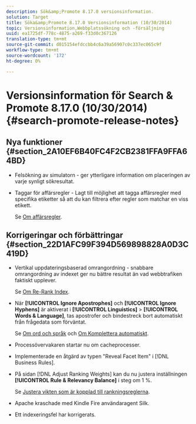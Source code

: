 ```yaml
---
description: Sök&amp;Promote 8.17.0 versionsinformation.
solution: Target
title: Söka&amp;Promote 8.17.0 Versionsinformation (10/30/2014)
topic: Versionsinformation,Webbplatssökning och -försäljning
uuid: ea1725df-778c-4875-a269-f33d0c367126
translation-type: tm+mt
source-git-commit: d015154efdccbb4c6a39a56907c0c337ec065c9f
workflow-type: tm+mt
source-wordcount: '172'
ht-degree: 0%

---
```



# Versionsinformation för Search &amp; Promote 8.17.0 (10/30/2014){#search-promote-release-notes}

## Nya funktioner {#section_2A10EF6B40FC4F2CB2381FFA9FFA64BD}

* Felsökning av simulatorn - ger ytterligare information om placeringen av varje synligt sökresultat.
* Taggar för affärsregler - Lagt till möjlighet att tagga affärsregler med specifika etiketter så att du kan filtrera efter regler som matchar en viss etikett.

   Se [Om affärsregler](../c-about-rules-menu/c-about-business-rules.md#concept_2A93D76216754D3D8412CDEA00BD26BD).

## Korrigeringar och förbättringar {#section_22D1AFC99F394D569898828A0D3C419D}

* Vertikal uppdateringsbaserad omrangordning - snabbare omrangordning av indexet ger nu bättre resultat än vad webbtrafiken faktiskt upplever.

   Se [Om Re-Rank Index](../c-about-index-menu/c-about-re-rank-index.md#concept_147B0A9FCD51451787DA898E06F7C692).

* När **[!UICONTROL Ignore Apostrophes]** och **[!UICONTROL Ignore Hyphens]** är aktiverat i **[!UICONTROL Linguistics]** > **[!UICONTROL Words & Language]**, tas apostrofer och bindestreck bort automatiskt från frågedata som förväntat.

   Se [Om ord och språk](../c-about-linguistics-menu/c-about-words-and-language.md#concept_CEB4B9576F3C4E2EB87B352EEC738D79) och [Om Komplettera automatiskt](../c-about-auto-complete.md#concept_093A9CD754864BA79B456FE4BEB64578).

* Processövervakaren startar nu om cacheprocesser.
* Implementerade en åtgärd av typen &quot;Reveal Facet Item&quot; i [!DNL Business Rules].
* På sidan [!DNL Adjust Ranking Weights] kan du nu justera inställningen **[!UICONTROL Rule & Relevancy Balance]** i steg om 1 %.

   Se [Justera vikten som är kopplad till rankningsreglerna](../c-about-rules-menu/c-about-ranking-rules.md#task_3CB6FC92A66F4D99874A42D55825DB64).

* Apache kraschade med Kindle Fire användaragent Silk.
* Ett indexeringsfel har korrigerats.

